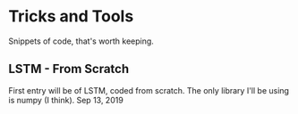 # Tricks and Tools
Snippets of code, that's worth keeping.

## LSTM - From Scratch
First entry will be of LSTM, coded from scratch. The only library I'll be using is numpy (I think). Sep 13, 2019


